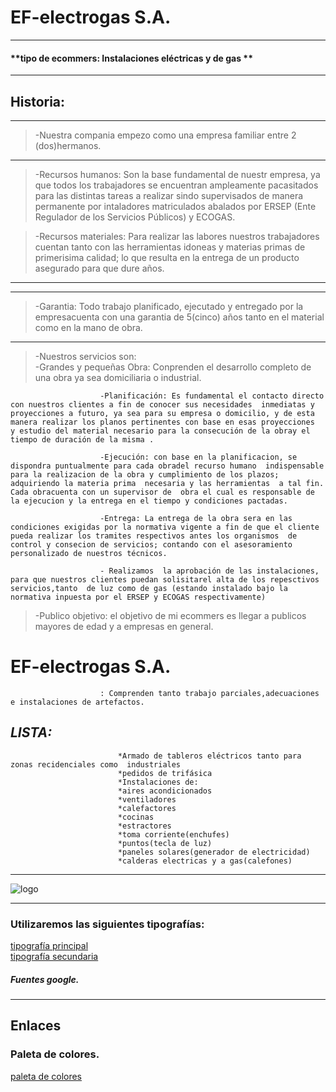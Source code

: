 #  EF-electrogas S.A. 
-----------------------------------------------------------------------------------------------
#### **tipo de ecommers: Instalaciones eléctricas y de gas **

---
## Historia:
----------------------------------------------------------------------------------------------------------------------------------------------------------
 > -Nuestra compania empezo como una empresa familiar entre 2 (dos)hermanos. 
 ---

 > -Recursos humanos: Son la base fundamental de nuestr empresa, ya que todos los trabajadores se encuentran ampleamente pacasitados para las distintas tareas a realizar sindo supervisados de manera permanente por intaladores matriculados abalados por ERSEP (Ente Regulador de los Servicios Públicos) y ECOGAS.    

 > -Recursos materiales: Para realizar las labores nuestros trabajadores cuentan tanto con las herramientas idoneas y materias primas de primerisima calidad; lo que resulta en la entrega de un producto asegurado para que dure años.
----------------------------------------------------------------------------------------------------------------------------------------------------
----------------------------------------------------------------------------------------------------------------------------------------------------
> -Garantia: Todo trabajo planificado, ejecutado y entregado por la empresacuenta con una garantia de 5(cinco) años tanto en el material como en la mano de obra.    
***********************************************************************************************************************************************************
> -Nuestros servicios son:      
> -Grandes y pequeñas Obra: Conprenden el desarrollo completo de una obra ya sea domiciliaria o industrial.    

                        -Planificación: Es fundamental el contacto directo  con nuestros clientes a fin de conocer sus necesidades  inmediatas y proyecciones a futuro, ya sea para su empresa o domicilio, y de esta manera realizar los planos pertinentes con base en esas proyecciones  y estudio del material necesario para la consecución de la obray el tiempo de duración de la misma .     
                        
                        -Ejecución: con base en la planificacion, se dispondra puntualmente para cada obradel recurso humano  indispensable para la realizacion de la obra y cumplimiento de los plazos; adquiriendo la materia prima  necesaria y las herramientas  a tal fin. Cada obracuenta con un supervisor de  obra el cual es responsable de la ejecucion y la entrega en el tiempo y condiciones pactadas.    

                        -Entrega: La entrega de la obra sera en las condiciones exigidas por la normativa vigente a fin de que el cliente pueda realizar los tramites respectivos antes los organismos  de control y consecion de servicios; contando con el asesoramiento personalizado de nuestros técnicos.    
                        
                        - Realizamos  la aprobación de las instalaciones, para que nuestros clientes puedan solisitarel alta de los repesctivos servicios,tanto  de luz como de gas (estando instalado bajo la normativa inpuesta por el ERSEP y ECOGAS respectivamente) 
> -Publico objetivo: el objetivo de mi ecommers es llegar a publicos mayores de edad y a empresas en general.



# EF-electrogas S.A.   
                        : Comprenden tanto trabajo parciales,adecuaciones e instalaciones de artefactos.    
## ***LISTA:***
                            *Armado de tableros eléctricos tanto para zonas recidenciales como  industriales    
                            *pedidos de trifásica    
                            *Instalaciones de:    
                            *aires acondicionados    
                            *ventiladores    
                            *calefactores    
                            *cocinas    
                            *estractores    
                            *toma corriente(enchufes)    
                            *puntos(tecla de luz)    
                            *paneles solares(generador de electricidad)    
                            *calderas electricas y a gas(calefones)   
*********************************************************************************************************************************************************************************************************************************************************************************************************************************************************************************************************************************************************************************

![logo](https://i.imgur.com/ETs04Ty.png)

----------------------------------------------------------------------------------------------------------------------------------------------------------------------------------------------------------------------------------------------------------------------------------------------------------------------
 ###  ****Utilizaremos las siguientes tipografías:****
[tipografía principal](https://fonts.google.com/share?selection.family=Roboto:wght@500)     
[tipografía secundaria](https://fonts.google.com/share?selection.family=Bungee%20Spice)
##### Fuentes google.
----------------------------------------------------------------------------------------------------------------------------------------------------------------------------------------------------------------------------------------------------------------------------------------------------------------------
## Enlaces
### Paleta de colores.
[paleta de colores](https://mycolor.space/?hex=%231500FF&sub=1 "paleta gradient")